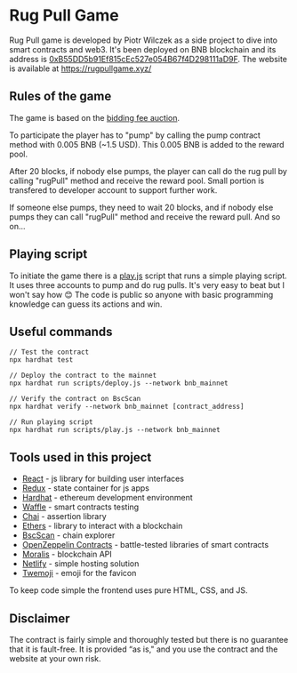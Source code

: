 # Rug Pull Game

Rug Pull game is developed by Piotr Wilczek as a side project to dive into smart contracts and web3. It's been deployed on BNB blockchain and its address is [0xB55DD5b91Ef815cEc527e054B67f4D298111aD9F](https://bscscan.com/address/0xd395F51969A9d1A91F9ee726bf25303d9FEE4c2E). The website is available at https://rugpullgame.xyz/

## Rules of the game

The game is based on the [bidding fee auction](https://en.wikipedia.org/wiki/Bidding_fee_auction).

To participate the player has to "pump" by calling the pump contract method with 0.005 BNB (~1.5 USD). This 0.005 BNB is added to the reward pool.

After 20 blocks, if nobody else pumps, the player can call do the rug pull by calling "rugPull" method and receive the reward pool. Small portion is transfered to developer account to support further work.

If someone else pumps, they need to wait 20 blocks, and if nobody else pumps they can call "rugPull" method and receive the reward pull. And so on...

## Playing script

To initiate the game there is a [play.js](https://github.com/panpeter/rugpullgame/blob/main/contracts/scripts/play.js) script that runs a simple playing script. It uses three accounts to pump and do rug pulls. It's very easy to beat but I won't say how 😊 The code is public so anyone with basic programming knowledge can guess its actions and win.

## Useful commands
```
// Test the contract
npx hardhat test

// Deploy the contract to the mainnet 
npx hardhat run scripts/deploy.js --network bnb_mainnet

// Verify the contract on BscScan
npx hardhat verify --network bnb_mainnet [contract_address]

// Run playing script
npx hardhat run scripts/play.js --network bnb_mainnet
```

## Tools used in this project
- [React](https://reactjs.org/) - js library for building user interfaces
- [Redux](https://redux.js.org/) - state container for js apps
- [Hardhat](https://hardhat.org/) - ethereum development environment
- [Waffle](https://getwaffle.io/) - smart contracts testing
- [Chai](https://www.chaijs.com/) - assertion library
- [Ethers](https://docs.ethers.io/) - library to interact with a blockchain 
- [BscScan](https://bscscan.com/) - chain explorer
- [OpenZeppelin Contracts](https://openzeppelin.com/contracts/) - battle-tested libraries of smart contracts
- [Moralis](https://moralis.io/) - blockchain API
- [Netlify](https://www.netlify.com/) - simple hosting solution
- [Twemoji](https://twemoji.twitter.com/) - emoji for the favicon

To keep code simple the frontend uses pure HTML, CSS, and JS.

## Disclaimer

The contract is fairly simple and thoroughly tested but there is no guarantee that it is fault-free. It is provided “as is," and you use the contract and the website at your own risk.
